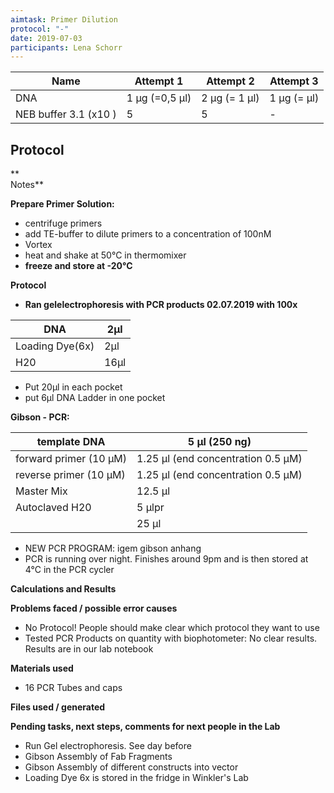 ```yaml
---
aimtask: Primer Dilution
protocol: "-"
date: 2019-07-03  
participants: Lena Schorr 
---  
```

  
Name | Attempt 1 | Attempt 2 | Attempt 3  
-----------------------|----------------|------------------|-------------  
DNA | 1 µg (=0,5 µl) | 2 µg (= 1 µl) | 1 µg (= µl)  
NEB buffer 3.1 (x10 ) | 5 | 5 | -  
  
## Protocol  
  

**  
Notes**

**Prepare Primer Solution:**

-   centrifuge primers
-   add TE-buffer to dilute primers to a concentration of 100nM
-   Vortex
-   heat and shake at 50°C in thermomixer
-   **freeze and store at -20°C**

  

**Protocol**

-   **Ran gelelectrophoresis with PCR products 02.07.2019 with 100x**


|DNA|2µl|
|--- |--- |
|Loading Dye(6x)|2µl|
|H20|16µl|

-   Put 20µl in each pocket
-   put 6µl DNA Ladder in one pocket

  

**Gibson - PCR:**


|template DNA|5 µl (250 ng)|
|--- |--- |
|forward primer (10 µM)|1.25 µl (end concentration 0.5 µM)|
|reverse primer (10 µM)|1.25 µl (end concentration 0.5 µM)|
|Master Mix|12.5 µl|
|Autoclaved H20|5 µlpr|
||25 µl|

-   NEW PCR PROGRAM: igem gibson anhang
-   PCR is running over night. Finishes around 9pm and is then stored at 4°C in the PCR cycler

  
**Calculations and Results**

  

  

**Problems faced / possible error causes**

-   No Protocol! People should make clear which protocol they want to use
-   Tested PCR Products on quantity with biophotometer: No clear results. Results are in our lab notebook

  

  

**Materials used**

-   16 PCR Tubes and caps

  

  

**Files used / generated**

  

  

  

  

**Pending tasks, next steps, comments for next people in the Lab**

-   Run Gel electrophoresis. See day before
-   Gibson Assembly of Fab Fragments
-   Gibson Assembly of different constructs into vector
-   Loading Dye 6x is stored in the fridge in Winkler's Lab
